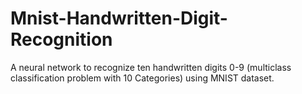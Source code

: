 # Mnist-Handwritten-Digit-Recognition
A neural network to recognize ten handwritten digits 0-9 (multiclass classification problem with 10 Categories) using MNIST dataset.
